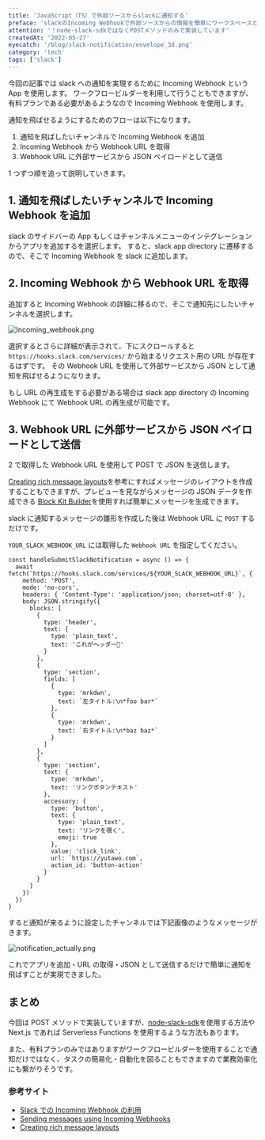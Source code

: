 ```yaml
---
title: 'JavaScript（TS）で外部ソースからslackに通知する'
preface: 'slackのIncoming Webhookで外部ソースからの情報を簡単にワークスペースと共有する。'
attention: '！node-slack-sdkではなくPOSTメソッドのみで実装しています'
createdAt: '2022-05-27'
eyecatch: '/blog/slack-notification/envelope_3d.png'
category: 'tech'
tags: ['slack']
---
```


今回の記事では slack への通知を実現するために Incoming Webhook という App を使用します。
ワークフロービルダーを利用して行うこともできますが、有料プランである必要があるようなので Incoming Webhook を使用します。

通知を飛ばせるようにするためのフローは以下になります。

1. 通知を飛ばしたいチャンネルで Incoming Webhook を追加
2. Incoming Webhook から Webhook URL を取得
3. Webhook URL に外部サービスから JSON ペイロードとして送信

1 つずつ順を追って説明していきます。

## 1. 通知を飛ばしたいチャンネルで Incoming Webhook を追加

slack のサイドバーの App もしくはチャンネルメニューのインテグレーションからアプリを追加するを選択します。
すると、slack app directory に遷移するので、そこで Incoming Webhook を slack に追加します。

## 2. Incoming Webhook から Webhook URL を取得

追加すると Incoming Webhook の詳細に移るので、そこで通知先にしたいチャンネルを選択します。

![Incoming_webhook.png](/blog/slack-notification/incoming_webhook_detail.png)

選択するとさらに詳細が表示されて、下にスクロールすると `https://hooks.slack.com/services/` から始まるリクエスト用の URL が存在するはずです。
その Webhook URL を使用して外部サービスから JSON として通知を飛ばせるようになります。

もし URL の再生成をする必要がある場合は slack app directory の Incoming Webhook にて Webhook URL の再生成が可能です。

## 3. Webhook URL に外部サービスから JSON ペイロードとして送信

2 で取得した Webhook URL を使用して POST で JSON を送信します。

[Creating rich message layouts](https://api.slack.com/messaging/composing/layouts)を参考にすればメッセージのレイアウトを作成することもできますが、プレビューを見ながらメッセージの JSON データを作成できる
[Block Kit Builder](https://app.slack.com/block-kit-builder/)を使用すれば簡単にメッセージを生成できます。

slack に通知するメッセージの雛形を作成した後は Webhook URL に `POST` するだけです。

`YOUR_SLACK_WEBHOOK_URL` には取得した `Webhook URL` を指定してください。

```tsx
const handleSubmitSlackNotification = async () => {
  await fetch(`https://hooks.slack.com/services/${YOUR_SLACK_WEBHOOK_URL}`, {
    method: 'POST',
    mode: 'no-cors',
    headers: { 'Content-Type': 'application/json; charset=utf-8' },
    body: JSON.stringify({
      blocks: [
        {
          type: 'header',
          text: {
            type: 'plain_text',
            text: 'これがヘッダー🎉'
          }
        },
        {
          type: 'section',
          fields: [
            {
              type: 'mrkdwn',
              text: `左タイトル:\n*foo bar*`
            },
            {
              type: 'mrkdwn',
              text: `右タイトル:\n*baz baz*`
            }
          ]
        },
        {
          type: 'section',
          text: {
            type: 'mrkdwn',
            text: 'リンクボタンテキスト'
          },
          accessory: {
            type: 'button',
            text: {
              type: 'plain_text',
              text: 'リンクを覗く',
              emoji: true
            },
            value: 'click_link',
            url: `https://yutawo.com`,
            action_id: 'button-action'
          }
        }
      ]
    })
  })
}
```

すると通知が来るように設定したチャンネルでは下記画像のようなメッセージがきます。

![notification_actually.png](/blog/slack-notification/notification_actually.png)

これでアプリを追加・URL の取得・JSON として送信するだけで簡単に通知を飛ばすことが実現できました。

## まとめ

今回は POST メソッドで実装していますが、[node-slack-sdk](https://github.com/slackapi/node-slack-sdk)を使用する方法や Next.js であれば Serverless Functions を使用するような方法もあります。

また、有料プランのみではありますがワークフロービルダーを使用することで通知だけではなく、タスクの簡易化・自動化を図ることもできますので業務効率化にも繋がりそうです。

### 参考サイト

- [Slack での Incoming Webhook の利用](https://slack.com/intl/ja-jp/help/articles/115005265063-Slack-%E3%81%A7%E3%81%AE-Incoming-Webhook-%E3%81%AE%E5%88%A9%E7%94%A8)
- [Sending messages using Incoming Webhooks](https://api.slack.com/messaging/webhooks#posting_with_webhooks)
- [Creating rich message layouts](https://api.slack.com/messaging/composing/layouts)
